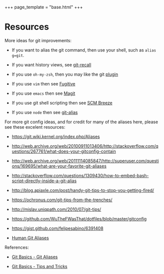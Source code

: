 +++
page_template = "base.html"
+++

# Resources

More ideas for git improvements:

  * If you want to alias the git command, then use your shell, such as `alias g=git`.

  * If you want history views, see [git-recall](https://github.com/Fakerr/git-recall)

  * If you use `oh-my-zsh`, then you may like the git [plugin](https://github.com/robbyrussell/oh-my-zsh/wiki/Plugin:git)

  * If you use `vim` then see [Fugitive](https://github.com/tpope/vim-fugitive)

  * If you use `emacs` then see [Magit](https://magit.vc/)

  * If you use git shell scripting then see [SCM Breeze](https://github.com/ndbroadbent/scm_breeze)

  * If you use `node` then see [git-alias](https://www.npmjs.com/package/git-alias)

For more git config ideas, and for credit for many of the aliases here, please see these excelent resources:

  * <https://git.wiki.kernel.org/index.php/Aliases>

  * <http://web.archive.org/web/20100911013406/http://stackoverflow.com/questions/267761/what-does-your-gitconfig-contain>

  * <http://web.archive.org/web/20111114085847/http://superuser.com/questions/169695/what-are-your-favorite-git-aliases>

  * <http://stackoverflow.com/questions/1309430/how-to-embed-bash-script-directly-inside-a-git-alias>

  * <http://blog.apiaxle.com/post/handy-git-tips-to-stop-you-getting-fired/>

  * <https://ochronus.com/git-tips-from-the-trenches/>

  * <http://mislav.uniqpath.com/2010/07/git-tips/>

  * <https://github.com/WuTheFWasThat/dotfiles/blob/master/gitconfig> 

  * <https://gist.github.com/felipesabino/6391408>

  * [Human Git Aliases](http://gggritso.com/human-git-aliases)

References:

  * [Git Basics - Git Aliases](https://git-scm.com/book/en/v2/Git-Basics-Git-Aliases)

  * [Git Basics - Tips and Tricks](https://git-scm.com/book/en/v1/Git-Basics-Tips-and-Tricks)
